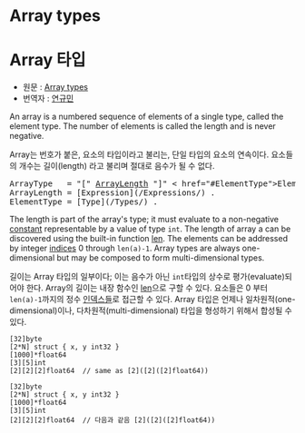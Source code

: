 # Array types

# Array 타입

* 원문 : [Array types](https://golang.org/ref/spec#Array_types)
* 번역자 : [연규민](@voidsatisfaction)

An array is a numbered sequence of elements of a single type, called the element type. The number of elements is called the length and is never negative.

Array는 번호가 붙은, 요소의 타입이라고 불리는, 단일 타입의 요소의 연속이다. 요소들의 개수는 길이(length) 라고 불리며 절대로 음수가 될 수 없다.

<pre>
<a id="ArrayType">ArrayType</a>   = "[" <a href="#ArrayLength">ArrayLength</a> "]" < href="#ElementType">ElementType</a> .
<a id="ArrayLength">ArrayLength</a> = [Expression](/Expressions/) .
<a id="ElementType">ElementType</a> = [Type](/Types/) .
</pre>

The length is part of the array's type; it must evaluate to a non-negative [constant](/Constants/) representable by a value of type `int`. The length of array a can be discovered using the built-in function [len](/Built-in%20functions/length_and_capacity.html). The elements can be addressed by integer [indices](/Expressions/index_expressions.html) 0 through `len(a)-1`. Array types are always one-dimensional but may be composed to form multi-dimensional types.

길이는 Array 타입의 일부이다; 이는 음수가 아닌 `int`타입의 상수로 평가(evaluate)되어야 한다. Array의 길이는 내장 함수인 [len](/Built-in%20functions/length_and_capacity.html)으로 구할 수 있다. 요소들은 0 부터 `len(a)-1`까지의 정수 [인덱스들](/Expressions/index_expressions.html)로 접근할 수 있다. Array 타입은 언제나 일차원적(one-dimensional)이나, 다차원적(multi-dimensional) 타입을 형성하기 위해서 합성될 수 있다.

```
[32]byte
[2*N] struct { x, y int32 }
[1000]*float64
[3][5]int
[2][2][2]float64  // same as [2]([2]([2]float64))
```

```
[32]byte
[2*N] struct { x, y int32 }
[1000]*float64
[3][5]int
[2][2][2]float64  // 다음과 같음 [2]([2]([2]float64))
```
